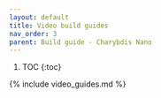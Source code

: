 ```yaml
---
layout: default
title: Video build guides
nav_order: 3
parent: Build guide - Charybdis Nano
---
```


1. TOC
{:toc}

{% include video_guides.md %}